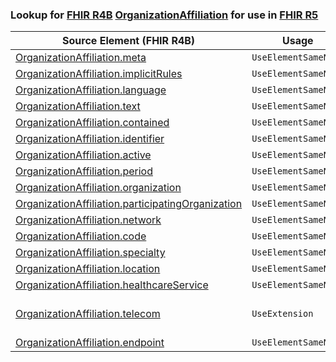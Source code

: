 ### Lookup for [FHIR R4B](https://hl7.org/fhir/R4B/) [OrganizationAffiliation](https://hl7.org/fhir/R4B/OrganizationAffiliation.html) for use in [FHIR R5](https://hl7.org/fhir/R5/)

| Source Element (FHIR R4B) | Usage | Target |
| -------------- | ----- | ------ |
| [OrganizationAffiliation.meta](https://hl7.org/fhir/R4B/OrganizationAffiliation.html#resource) | `UseElementSameName` | [OrganizationAffiliation.meta](https://hl7.org/fhir/R5/OrganizationAffiliation.html#resource) |
| [OrganizationAffiliation.implicitRules](https://hl7.org/fhir/R4B/OrganizationAffiliation.html#resource) | `UseElementSameName` | [OrganizationAffiliation.implicitRules](https://hl7.org/fhir/R5/OrganizationAffiliation.html#resource) |
| [OrganizationAffiliation.language](https://hl7.org/fhir/R4B/OrganizationAffiliation.html#resource) | `UseElementSameName` | [OrganizationAffiliation.language](https://hl7.org/fhir/R5/OrganizationAffiliation.html#resource) |
| [OrganizationAffiliation.text](https://hl7.org/fhir/R4B/OrganizationAffiliation.html#resource) | `UseElementSameName` | [OrganizationAffiliation.text](https://hl7.org/fhir/R5/OrganizationAffiliation.html#resource) |
| [OrganizationAffiliation.contained](https://hl7.org/fhir/R4B/OrganizationAffiliation.html#resource) | `UseElementSameName` | [OrganizationAffiliation.contained](https://hl7.org/fhir/R5/OrganizationAffiliation.html#resource) |
| [OrganizationAffiliation.identifier](https://hl7.org/fhir/R4B/OrganizationAffiliation.html#resource) | `UseElementSameName` | [OrganizationAffiliation.identifier](https://hl7.org/fhir/R5/OrganizationAffiliation.html#resource) |
| [OrganizationAffiliation.active](https://hl7.org/fhir/R4B/OrganizationAffiliation.html#resource) | `UseElementSameName` | [OrganizationAffiliation.active](https://hl7.org/fhir/R5/OrganizationAffiliation.html#resource) |
| [OrganizationAffiliation.period](https://hl7.org/fhir/R4B/OrganizationAffiliation.html#resource) | `UseElementSameName` | [OrganizationAffiliation.period](https://hl7.org/fhir/R5/OrganizationAffiliation.html#resource) |
| [OrganizationAffiliation.organization](https://hl7.org/fhir/R4B/OrganizationAffiliation.html#resource) | `UseElementSameName` | [OrganizationAffiliation.organization](https://hl7.org/fhir/R5/OrganizationAffiliation.html#resource) |
| [OrganizationAffiliation.participatingOrganization](https://hl7.org/fhir/R4B/OrganizationAffiliation.html#resource) | `UseElementSameName` | [OrganizationAffiliation.participatingOrganization](https://hl7.org/fhir/R5/OrganizationAffiliation.html#resource) |
| [OrganizationAffiliation.network](https://hl7.org/fhir/R4B/OrganizationAffiliation.html#resource) | `UseElementSameName` | [OrganizationAffiliation.network](https://hl7.org/fhir/R5/OrganizationAffiliation.html#resource) |
| [OrganizationAffiliation.code](https://hl7.org/fhir/R4B/OrganizationAffiliation.html#resource) | `UseElementSameName` | [OrganizationAffiliation.code](https://hl7.org/fhir/R5/OrganizationAffiliation.html#resource) |
| [OrganizationAffiliation.specialty](https://hl7.org/fhir/R4B/OrganizationAffiliation.html#resource) | `UseElementSameName` | [OrganizationAffiliation.specialty](https://hl7.org/fhir/R5/OrganizationAffiliation.html#resource) |
| [OrganizationAffiliation.location](https://hl7.org/fhir/R4B/OrganizationAffiliation.html#resource) | `UseElementSameName` | [OrganizationAffiliation.location](https://hl7.org/fhir/R5/OrganizationAffiliation.html#resource) |
| [OrganizationAffiliation.healthcareService](https://hl7.org/fhir/R4B/OrganizationAffiliation.html#resource) | `UseElementSameName` | [OrganizationAffiliation.healthcareService](https://hl7.org/fhir/R5/OrganizationAffiliation.html#resource) |
| [OrganizationAffiliation.telecom](https://hl7.org/fhir/R4B/OrganizationAffiliation.html#resource) | `UseExtension` | [http://hl7.org/fhir/4.3/StructureDefinition/extension-OrganizationAffiliation.telecom](StructureDefinition-ext-R4B-OrganizationAffiliation.telecom.html) |
| [OrganizationAffiliation.endpoint](https://hl7.org/fhir/R4B/OrganizationAffiliation.html#resource) | `UseElementSameName` | [OrganizationAffiliation.endpoint](https://hl7.org/fhir/R5/OrganizationAffiliation.html#resource) |
